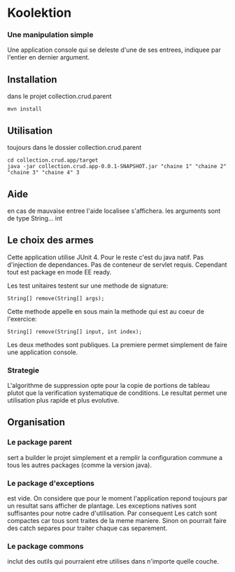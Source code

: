# Koolektion
### Une manipulation simple
Une application console qui se deleste d'une de ses entrees, indiquee par l'entier en dernier argument.

## Installation
dans le projet collection.crud.parent
```
mvn install 
```

## Utilisation
toujours dans le dossier collection.crud.parent
```
cd collection.crud.app/target
java -jar collection.crud.app-0.0.1-SNAPSHOT.jar "chaine 1" "chaine 2" "chaine 3" "chaine 4" 3
```
## Aide
en cas de mauvaise entree l'aide localisee s'affichera.
les arguments sont de type String... int

## Le choix des armes
Cette application utilise JUnit 4.
Pour le reste c'est du java natif. 
Pas d'injection de dependances. 
Pas de conteneur de servlet requis.
Cependant tout est package en mode EE ready.

Les test unitaires testent sur une methode de signature:
```
String[] remove(String[] args);
```

Cette methode appelle en sous main la methode qui est au coeur de l'exercice:
```
String[] remove(String[] input, int index);
```

Les deux methodes sont publiques. La premiere permet simplement de faire une application console.

### Strategie
L'algorithme de suppression opte pour la copie de portions de tableau plutot que la verification systematique de conditions.
Le resultat permet une utilisation plus rapide et plus evolutive.

## Organisation
### Le package parent
sert a builder le projet simplement et a remplir la configuration commune a tous les autres packages (comme la version java).

### Le package d'exceptions
est vide.
On considere que pour le moment l'application repond toujours par un resultat sans afficher de plantage.
Les exceptions natives sont suffisantes pour notre cadre d'utilisation.
Par consequent Les catch sont compactes car tous sont traites de la meme maniere.
Sinon on pourrait faire des catch separes pour traiter chaque cas separement.

### Le package commons
inclut des outils qui pourraient etre utilises dans n'importe quelle couche.
